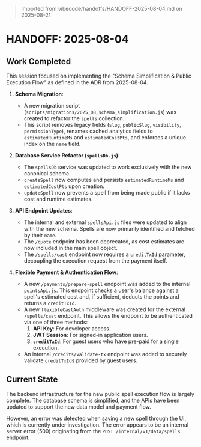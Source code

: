 > Imported from vibecode/handoffs/HANDOFF-2025-08-04.md on 2025-08-21

# HANDOFF: 2025-08-04

## Work Completed

This session focused on implementing the "Schema Simplification & Public Execution Flow" as defined in the ADR from 2025-08-04.

1.  **Schema Migration**:
    *   A new migration script (`scripts/migrations/2025_08_schema_simplification.js`) was created to refactor the `spells` collection.
    *   This script removes legacy fields (`slug`, `publicSlug`, `visibility`, `permissionType`), renames cached analytics fields to `estimatedRuntimeMs` and `estimatedCostPts`, and enforces a unique index on the `name` field.

2.  **Database Service Refactor (`spellsDb.js`)**:
    *   The `spellsDb` service was updated to work exclusively with the new canonical schema.
    *   `createSpell` now computes and persists `estimatedRuntimeMs` and `estimatedCostPts` upon creation.
    *   `updateSpell` now prevents a spell from being made public if it lacks cost and runtime estimates.

3.  **API Endpoint Updates**:
    *   The internal and external `spellsApi.js` files were updated to align with the new schema. Spells are now primarily identified and fetched by their `name`.
    *   The `/quote` endpoint has been deprecated, as cost estimates are now included in the main spell object.
    *   The `/spells/cast` endpoint now requires a `creditTxId` parameter, decoupling the execution request from the payment itself.

4.  **Flexible Payment & Authentication Flow**:
    *   A new `/payments/prepare-spell` endpoint was added to the internal `pointsApi.js`. This endpoint checks a user's balance against a spell's estimated cost and, if sufficient, deducts the points and returns a `creditTxId`.
    *   A new `flexibleCastAuth` middleware was created for the external `/spells/cast` endpoint. This allows the endpoint to be authenticated via one of three methods:
        1.  **API Key**: For developer access.
        2.  **JWT Session**: For signed-in application users.
        3.  **`creditTxId`**: For guest users who have pre-paid for a single execution.
    *   An internal `/credits/validate-tx` endpoint was added to securely validate `creditTxId`s provided by guest users.

## Current State

The backend infrastructure for the new public spell execution flow is largely complete. The database schema is simplified, and the APIs have been updated to support the new data model and payment flow.

However, an error was detected when saving a new spell through the UI, which is currently under investigation. The error appears to be an internal server error (500) originating from the `POST /internal/v1/data/spells` endpoint. 